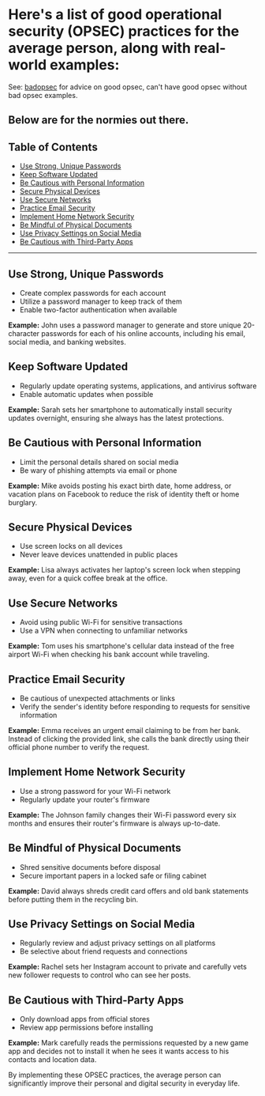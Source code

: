 # Here's a list of good operational security (OPSEC) practices for the average person, along with real-world examples:

See: [badopsec](https://github.com/airborne-commando/OPSEC-OSINT-Tools/blob/main/badopsec.md) for advice on good opsec, can't have good opsec without bad opsec examples.

Below are for the normies out there.
------------

## Table of Contents

- [Use Strong, Unique Passwords](#use-strong-unique-passwords)
- [Keep Software Updated](#keep-software-updated)
- [Be Cautious with Personal Information](#be-cautious-with-personal-information)
- [Secure Physical Devices](#secure-physical-devices)
- [Use Secure Networks](#use-secure-networks)
- [Practice Email Security](#practice-email-security)
- [Implement Home Network Security](#implement-home-network-security)
- [Be Mindful of Physical Documents](#be-mindful-of-physical-documents)
- [Use Privacy Settings on Social Media](#use-privacy-settings-on-social-media)
- [Be Cautious with Third-Party Apps](#be-cautious-with-third-party-apps)

---

## Use Strong, Unique Passwords

- Create complex passwords for each account
- Utilize a password manager to keep track of them
- Enable two-factor authentication when available

**Example:** John uses a password manager to generate and store unique 20-character passwords for each of his online accounts, including his email, social media, and banking websites.

## Keep Software Updated

- Regularly update operating systems, applications, and antivirus software
- Enable automatic updates when possible

**Example:** Sarah sets her smartphone to automatically install security updates overnight, ensuring she always has the latest protections.

## Be Cautious with Personal Information

- Limit the personal details shared on social media
- Be wary of phishing attempts via email or phone

**Example:** Mike avoids posting his exact birth date, home address, or vacation plans on Facebook to reduce the risk of identity theft or home burglary.

## Secure Physical Devices

- Use screen locks on all devices
- Never leave devices unattended in public places

**Example:** Lisa always activates her laptop's screen lock when stepping away, even for a quick coffee break at the office.

## Use Secure Networks

- Avoid using public Wi-Fi for sensitive transactions
- Use a VPN when connecting to unfamiliar networks

**Example:** Tom uses his smartphone's cellular data instead of the free airport Wi-Fi when checking his bank account while traveling.

## Practice Email Security

- Be cautious of unexpected attachments or links
- Verify the sender's identity before responding to requests for sensitive information

**Example:** Emma receives an urgent email claiming to be from her bank. Instead of clicking the provided link, she calls the bank directly using their official phone number to verify the request.

## Implement Home Network Security

- Use a strong password for your Wi-Fi network
- Regularly update your router's firmware

**Example:** The Johnson family changes their Wi-Fi password every six months and ensures their router's firmware is always up-to-date.

## Be Mindful of Physical Documents

- Shred sensitive documents before disposal
- Secure important papers in a locked safe or filing cabinet

**Example:** David always shreds credit card offers and old bank statements before putting them in the recycling bin.

## Use Privacy Settings on Social Media

- Regularly review and adjust privacy settings on all platforms
- Be selective about friend requests and connections

**Example:** Rachel sets her Instagram account to private and carefully vets new follower requests to control who can see her posts.

## Be Cautious with Third-Party Apps

- Only download apps from official stores
- Review app permissions before installing

**Example:** Mark carefully reads the permissions requested by a new game app and decides not to install it when he sees it wants access to his contacts and location data.

By implementing these OPSEC practices, the average person can significantly improve their personal and digital security in everyday life.
